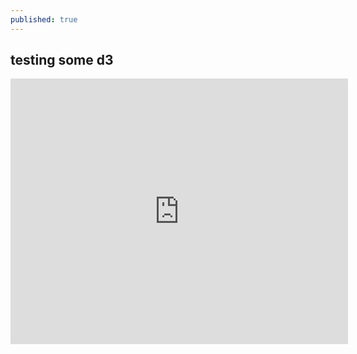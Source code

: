 ```yaml
---
published: true
---
```



## testing some d3

<iframe src="http://embed.vida.io/documents/vcDfB5oAkALBBvPFq" width="540" height="425" seamless frameBorder="0" scrolling="no"></iframe>
